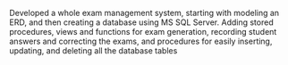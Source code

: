Developed a whole exam management system, starting with modeling an ERD, and then creating a database using MS SQL Server. Adding stored procedures, views and functions for exam generation, recording student answers and correcting the exams, and procedures for easily inserting, updating, and deleting all the database tables
